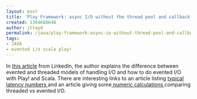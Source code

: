 ```yaml
---
layout: post
title: 'Play Framework: async I/O without the thread pool and callback hell'
created: 1364688648
author: ittayd
permalink: /java/play-framework-async-io-without-thread-pool-and-callback-hell
tags:
- JAVA
- evented i/o scala play!
---
```

<p>In <a href="http://engineering.linkedin.com/play/play-framework-async-io-without-thread-pool-and-callback-hell">this article</a> from LinkedIn, the author explains the difference between evented and threaded models of handling I/O and how to do evented I/O with Play! and Scala. There are interesting links to an article listing <a href="http://www.eecs.berkeley.edu/~rcs/research/interactive_latency.html">typical latency numbers </a>and an article giving some<a href="http://mmcgrana.github.com/2010/07/threaded-vs-evented-servers.html"> numeric calculations </a>comparing threaded vs evented I/O.</p>
